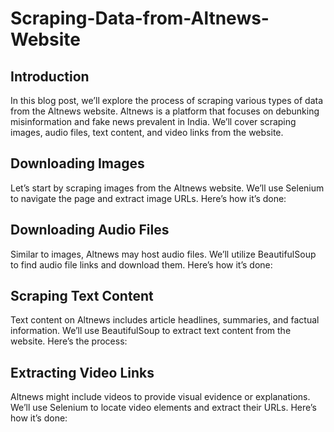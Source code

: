 # Scraping-Data-from-Altnews-Website

## Introduction
In this blog post, we’ll explore the process of scraping various types of data from the Altnews website. Altnews is a platform that focuses on debunking misinformation and fake news prevalent in India. We’ll cover scraping images, audio files, text content, and video links from the website.

## Downloading Images
Let’s start by scraping images from the Altnews website. We’ll use Selenium to navigate the page and extract image URLs. Here’s how it’s done:

## Downloading Audio Files
Similar to images, Altnews may host audio files. We’ll utilize BeautifulSoup to find audio file links and download them. Here’s how it’s done:

## Scraping Text Content
Text content on Altnews includes article headlines, summaries, and factual information. We’ll use BeautifulSoup to extract text content from the website. Here’s the process:

## Extracting Video Links
Altnews might include videos to provide visual evidence or explanations. We’ll use Selenium to locate video elements and extract their URLs. Here’s how it’s done:
